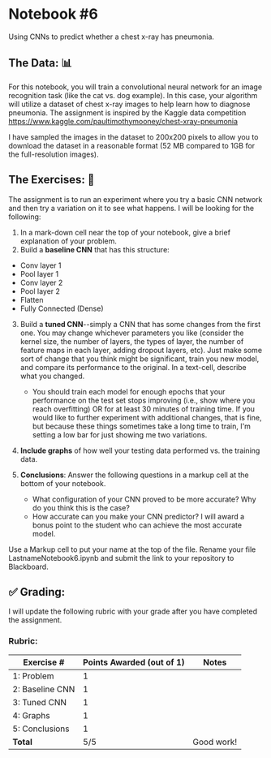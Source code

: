 # Notebook \#6
Using CNNs to predict whether a chest x-ray has pneumonia. 

## The Data: 📊

For this notebook, you will train a convolutional neural network for an image recognition task (like the cat vs. dog example). In this case, your algorithm will utilize a dataset of chest x-ray images to help learn how to diagnose pneumonia. The assignment is inspired by the Kaggle data competition  https://www.kaggle.com/paultimothymooney/chest-xray-pneumonia

I have sampled the images in the dataset to 200x200 pixels to allow you to download the dataset in a reasonable format (52 MB compared to 1GB for the full-resolution images).

## The Exercises: 💪
The assignment is to run an experiment where you try a basic CNN network and then try a variation on it to see what happens. I will be looking for the following:

1. In a mark-down cell near the top of your notebook, give a brief explanation of your problem.  
2. Build a **baseline CNN** that has this structure:
  - Conv layer 1
  - Pool layer 1
  - Conv layer 2
  - Pool layer 2
  - Flatten
  - Fully Connected (Dense)

3. Build a **tuned CNN**--simply a CNN that has some changes from the first one. You may change whichever parameters you like (consider the kernel size, the number of layers, the types of layer, the number of feature maps in each layer, adding dropout layers, etc). Just make some sort of change that you think might be significant, train you new model, and compare its performance to the original. In a text-cell, describe what you changed.   
    - You should train each model for enough epochs that your performance on the test set stops improving (i.e., show where you reach overfitting)  OR for at least 30 minutes of training time. If you would like to further experiment with additional changes, that is fine, but because these things sometimes take a long time to train, I'm setting a low bar for just showing me two variations.

4. **Include graphs** of how well your testing data performed vs. the training data.

5. **Conclusions**: Answer the following questions in a markup cell at the bottom of your notebook.
    - What configuration of your CNN proved to be more accurate? Why do you think this is the case?
    - How accurate can you make your CNN predictor? I will award a bonus point to the student who can achieve the most accurate model.

Use a Markup cell to put your name at the top of the file. Rename your file LastnameNotebook6.ipynb and submit the link to your repository to Blackboard.

## :white_check_mark: Grading: 
I will update the following rubric with your grade after you have completed the assignment.
### Rubric:
| Exercise #  | Points Awarded (out of 1)  | Notes |
| --------- | ------------------- | --------- |
| 1: Problem       |    1    |     |
| 2: Baseline CNN  |    1    |    | 
| 3: Tuned CNN     |    1    |    |
| 4: Graphs        |    1    |    | 
| 5: Conclusions   |    1    |    |
| <b>Total         |     5/5 | </b> Good work!  |
